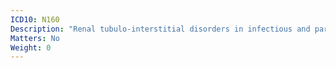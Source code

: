```yaml
---
ICD10: N160
Description: "Renal tubulo-interstitial disorders in infectious and parasitic diseases classified elsewhere"
Matters: No
Weight: 0
---
```


